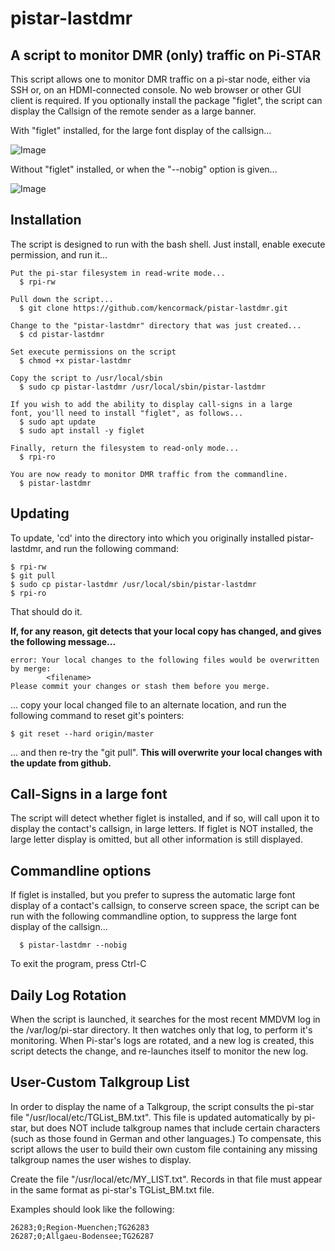 # pistar-lastdmr
## A script to monitor DMR (only) traffic on Pi-STAR

This script allows one to monitor DMR traffic on a pi-star node, either via SSH or, on an HDMI-connected console.
No web browser or other GUI client is required.  If you optionally install the package "figlet", the script can display the Callsign of the remote sender as a large banner.

With "figlet" installed, for the large font display of the callsign...

![Image](https://raw.githubusercontent.com/kencormack/pistar-lastdmr/master/with-figlet.jpg)

Without "figlet" installed, or when the "--nobig" option is given...

![Image](https://raw.githubusercontent.com/kencormack/pistar-lastdmr/master/without-figlet.jpg)

## Installation

The script is designed to run with the bash shell.  Just install, enable execute permission, and run it...
```
Put the pi-star filesystem in read-write mode...
  $ rpi-rw

Pull down the script...
  $ git clone https://github.com/kencormack/pistar-lastdmr.git

Change to the "pistar-lastdmr" directory that was just created...
  $ cd pistar-lastdmr

Set execute permissions on the script
  $ chmod +x pistar-lastdmr

Copy the script to /usr/local/sbin
  $ sudo cp pistar-lastdmr /usr/local/sbin/pistar-lastdmr

If you wish to add the ability to display call-signs in a large
font, you'll need to install "figlet", as follows...
  $ sudo apt update
  $ sudo apt install -y figlet

Finally, return the filesystem to read-only mode...
  $ rpi-ro

You are now ready to monitor DMR traffic from the commandline.
  $ pistar-lastdmr
```

## Updating

To update, 'cd' into the directory into which you originally installed pistar-lastdmr, and run the following command:
```
$ rpi-rw
$ git pull
$ sudo cp pistar-lastdmr /usr/local/sbin/pistar-lastdmr
$ rpi-ro
```
That should do it.

**If, for any reason, git detects that your local copy has changed, and gives the following message...**
```
error: Your local changes to the following files would be overwritten by merge:
        <filename>
Please commit your changes or stash them before you merge.
```
... copy your local changed file to an alternate location, and run the following command to reset git's pointers:
```
$ git reset --hard origin/master
```
... and then re-try the "git pull".  **This will overwrite your local changes with the update from github.**

## Call-Signs in a large font

The script will detect whether figlet is installed, and if so, will call upon it to display the contact's
callsign, in large letters.  If figlet is NOT installed, the large letter display is omitted, but all other
information is still displayed.

## Commandline options

If figlet is installed, but you prefer to supress the automatic large font display of a contact's callsign,
to conserve screen space, the script can be run with the following commandline option, to suppress the
large font display of the callsign...
```
  $ pistar-lastdmr --nobig
```

To exit the program, press Ctrl-C

## Daily Log Rotation

When the script is launched, it searches for the most recent MMDVM log in the /var/log/pi-star directory.
It then watches only that log, to perform it's monitoring.  When Pi-star's logs are rotated, and a new log
is created, this script detects the change, and re-launches itself to monitor the new log.

## User-Custom Talkgroup List

In order to display the name of a Talkgroup, the script consults the pi-star file "/usr/local/etc/TGList_BM.txt".  This file is updated automatically by pi-star, but does NOT include talkgroup names that include certain characters (such as those found in German and other
languages.)  To compensate, this script allows the user to build their own custom file containing any missing talkgroup names the
user wishes to display.

Create the file "/usr/local/etc/MY_LIST.txt".  Records in that file must appear in the same format as pi-star's TGList_BM.txt file.

Examples should look like the following:
```
26283;0;Region-Muenchen;TG26283
26287;0;Allgaeu-Bodensee;TG26287
```
